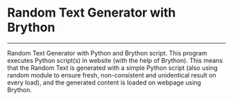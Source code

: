 # Random Text Generator with Brython
---

Random Text Generator with Python and Brython script. This program executes Python script(s) in website (with the help of Brython). This means that the Random Text is generated with a simple Python script (also using random module to ensure fresh, non-consistent and unidentical result on every load), and the generated content is loaded on webpage using Brython.
